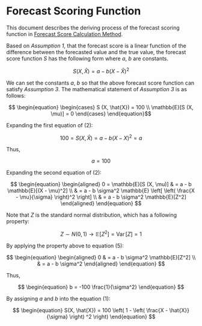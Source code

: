 # Forecast Scoring Function
This document describes the deriving process of the forecast scoring function in [Forecast Score Calculation Method](./system-explained.md).

Based on *Assumption 1*, that the forecast score is a linear function of the difference between the forecasted value and the true value, the forecast score function $S$ has the following form where $a$, $b$ are constants.

$$ \begin{equation}
S (X, \hat{X}) = a - b (X - \hat{X})^2
\end{equation} $$

We can set the constants $a$, $b$ so that the above forecast score function can satisfy *Assumption 3*. The mathematical statement of *Assumption 3* is as follows:

$$ \begin{equation}
\begin{cases}
    S (X, \hat{X}) = 100
    \\
    \mathbb{E}[S (X, \mu)] = 0
\end{cases}
\end{equation}$$

Expanding the first equation of (2):

$$ \begin{equation}
100 = S (X, \hat{X}) = a - b (X - X)^2 = a
\end{equation} $$

Thus,

$$ \begin{equation}
a = 100
\end{equation} $$

Expanding the second equation of (2):

$$ \begin{equation}
    \begin{aligned}
        0 = \mathbb{E}[S (X, \mu)]
        & = a - b \mathbb{E}[(X - \mu)^2]
        \\ & = a - b \sigma^2 \mathbb{E} \left[
            \left(
                \frac{X - \mu}{\sigma}
            \right)^2
        \right]
        \\ & = a - b \sigma^2 \mathbb{E}[Z^2]
    \end{aligned}
\end{equation} $$

Note that $Z$ is the standard normal distribution, which has a following property:

$$ \begin{equation}
    Z \sim N(0, 1)
    \rightarrow 
    \mathbb{E}[Z^2] = \operatorname{Var}[Z] = 1
\end{equation} $$

By applying the property above to equation (5):

$$ \begin{equation}
    \begin{aligned}
        0 & = a - b \sigma^2 \mathbb{E}[Z^2]
        \\ & = a - b \sigma^2
    \end{aligned}
\end{equation} $$

Thus,

$$ \begin{equation}
    b = -100 \frac{1}{\sigma^2}
\end{equation} $$

By assigning $a$ and $b$ into the equation (1):

$$ \begin{equation}
S(X, \hat{X}) =
100 \left(
    1 - \left(
        \frac{X - \hat{X}}{\sigma}
    \right) ^2
\right)
\end{equation} $$
